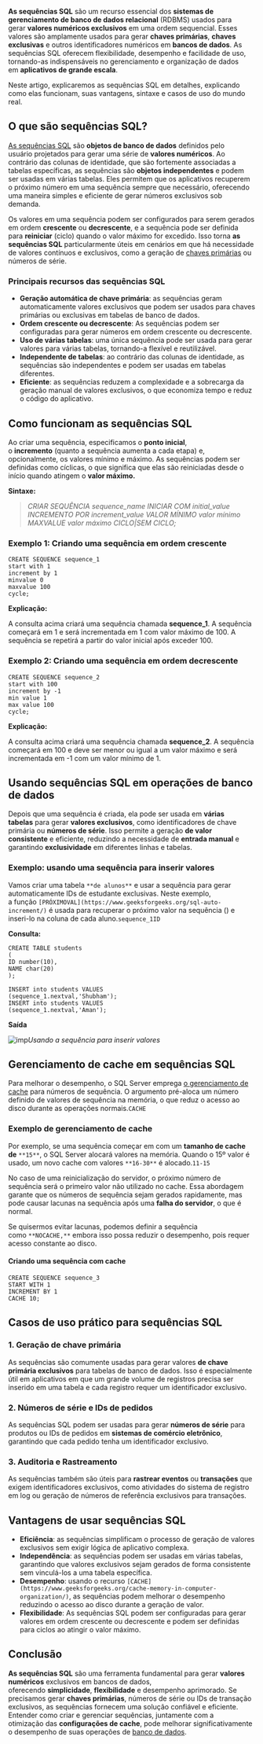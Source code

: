 **As sequências SQL** são um recurso essencial dos **sistemas de gerenciamento de banco de dados relacional** (RDBMS) usados para gerar **valores numéricos exclusivos** em uma ordem sequencial. Esses valores são amplamente usados para gerar **chaves primárias**, **chaves exclusivas** e outros identificadores numéricos em **bancos de dados**. As sequências SQL oferecem flexibilidade, desempenho e facilidade de uso, tornando-as indispensáveis no gerenciamento e organização de dados em **aplicativos de grande escala**.

Neste artigo, explicaremos as sequências SQL em detalhes, explicando como elas funcionam, suas vantagens, sintaxe e casos de uso do mundo real.

## O que são sequências SQL?

[As sequências SQL](https://www.geeksforgeeks.org/sql-sequences/) são **objetos de banco de dados** definidos pelo usuário projetados para gerar uma série de **valores numéricos**. Ao contrário das colunas de identidade, que são fortemente associadas a tabelas específicas, as sequências são **objetos independentes** e podem ser usadas em várias tabelas. Eles permitem que os aplicativos recuperem o próximo número em uma sequência sempre que necessário, oferecendo uma maneira simples e eficiente de gerar números exclusivos sob demanda.

Os valores em uma sequência podem ser configurados para serem gerados em ordem **crescente** ou **decrescente**, e a sequência pode ser definida para **reiniciar** (ciclo) quando o valor máximo for excedido. Isso torna **as sequências SQL** particularmente úteis em cenários em que há necessidade de valores contínuos e exclusivos, como a geração de [chaves primárias](https://www.geeksforgeeks.org/primary-key-in-dbms/) ou números de série.

### Principais recursos das sequências SQL

- **Geração automática de chave primária**: as sequências geram automaticamente valores exclusivos que podem ser usados para chaves primárias ou exclusivas em tabelas de banco de dados.
- **Ordem crescente ou decrescente**: As sequências podem ser configuradas para gerar números em ordem crescente ou decrescente.
- **Uso de várias tabelas**: uma única sequência pode ser usada para gerar valores para várias tabelas, tornando-a flexível e reutilizável.
- **Independente de tabelas**: ao contrário das colunas de identidade, as sequências são independentes e podem ser usadas em tabelas diferentes.
- **Eficiente**: as sequências reduzem a complexidade e a sobrecarga da geração manual de valores exclusivos, o que economiza tempo e reduz o código do aplicativo.

## Como funcionam as sequências SQL

Ao criar uma sequência, especificamos o **ponto inicial**, o **incremento** (quanto a sequência aumenta a cada etapa) e, opcionalmente, os valores mínimo e máximo. As sequências podem ser definidas como cíclicas, o que significa que elas são reiniciadas desde o início quando atingem o **valor máximo.**

**Sintaxe:**

> _CRIAR SEQUÊNCIA sequence_name_
> _INICIAR COM initial_value_
> _INCREMENTO POR increment_value_
> _VALOR MÍNIMO valor mínimo_
> _MAXVALUE valor_
> _máximo CICLO|SEM CICLO;_

### **Exemplo 1:** Criando uma sequência em ordem crescente

```
CREATE SEQUENCE sequence_1
start with 1
increment by 1
minvalue 0
maxvalue 100
cycle;

```
**Explicação:**

A consulta acima criará uma sequência chamada **sequence_1**. A sequência começará em 1 e será incrementada em 1 com valor máximo de 100. A sequência se repetirá a partir do valor inicial após exceder 100.

### **Exemplo 2:** Criando uma sequência em ordem decrescente

```
CREATE SEQUENCE sequence_2
start with 100
increment by -1
min value 1
max value 100
cycle;
```

**Explicação:**

A consulta acima criará uma sequência chamada **sequence_2**. A sequência começará em 100 e deve ser menor ou igual a um valor máximo e será incrementada em -1 com um valor mínimo de 1.

## Usando sequências SQL em operações de banco de dados

Depois que uma sequência é criada, ela pode ser usada em **várias tabelas** para gerar **valores exclusivos**, como identificadores de chave primária ou **números de série**. Isso permite a geração **de valor consistente** e eficiente, reduzindo a necessidade de **entrada manual** e garantindo **exclusividade** em diferentes linhas e tabelas.

### Exemplo: usando uma sequência para inserir valores

Vamos criar uma tabela `**de alunos**` e usar a sequência para gerar automaticamente IDs de estudante exclusivas. Neste exemplo, a função `[PRÓXIMOVAL](https://www.geeksforgeeks.org/sql-auto-increment/)` [](https://www.geeksforgeeks.org/sql-auto-increment/)é usada para recuperar o próximo valor na sequência () e inseri-lo na coluna de cada aluno.`sequence_1ID`

**Consulta:**

```
CREATE TABLE students
( 
ID number(10),
NAME char(20)
);

INSERT into students VALUES
(sequence_1.nextval,'Shubham');
INSERT into students VALUES
(sequence_1.nextval,'Aman');
```

**Saída**

![imp](https://media.geeksforgeeks.org/wp-content/uploads/20230529105237/Screenshot_123.png)_Usando a sequência para inserir valores_

## Gerenciamento de cache em sequências SQL

Para melhorar o desempenho, o SQL Server emprega [o gerenciamento de cache](https://www.geeksforgeeks.org/cache-memory-in-computer-organization/) para números de sequência. O argumento pré-aloca um número definido de valores de sequência na memória, o que reduz o acesso ao disco durante as operações normais.`CACHE`

### Exemplo de gerenciamento de cache

Por exemplo, se uma sequência começar em com um **tamanho de cache de** `**15**`, o SQL Server alocará valores na memória. Quando o 15º valor é usado, um novo cache com valores `**16-30**` é alocado.`11-15`

No caso de uma reinicialização do servidor, o próximo número de sequência será o primeiro valor não utilizado no cache. Essa abordagem garante que os números de sequência sejam gerados rapidamente, mas pode causar lacunas na sequência após uma **falha do servidor**, o que é normal.

Se quisermos evitar lacunas, podemos definir a sequência como `**NOCACHE,**` embora isso possa reduzir o desempenho, pois requer acesso constante ao disco.

#### Criando uma sequência com cache

```
CREATE SEQUENCE sequence_3
START WITH 1
INCREMENT BY 1
CACHE 10;
```

## Casos de uso prático para sequências SQL

### 1. Geração de chave primária

As sequências são comumente usadas para gerar valores **de chave primária exclusivos** para tabelas de banco de dados. Isso é especialmente útil em aplicativos em que um grande volume de registros precisa ser inserido em uma tabela e cada registro requer um identificador exclusivo.

### 2. Números de série e IDs de pedidos

As sequências SQL podem ser usadas para gerar **números de série** para produtos ou IDs de pedidos em **sistemas de comércio eletrônico**, garantindo que cada pedido tenha um identificador exclusivo.

### 3. Auditoria e Rastreamento

As sequências também são úteis para **rastrear eventos** ou **transações** que exigem identificadores exclusivos, como atividades do sistema de registro em log ou geração de números de referência exclusivos para transações.

## Vantagens de usar sequências SQL

- **Eficiência**: as sequências simplificam o processo de geração de valores exclusivos sem exigir lógica de aplicativo complexa.
- **Independência**: as sequências podem ser usadas em várias tabelas, garantindo que valores exclusivos sejam gerados de forma consistente sem vinculá-los a uma tabela específica.
- **Desempenho**: usando o recurso `[CACHE](https://www.geeksforgeeks.org/cache-memory-in-computer-organization/)`, as sequências podem melhorar o desempenho reduzindo o acesso ao disco durante a geração de valor.
- **Flexibilidade**: As sequências SQL podem ser configuradas para gerar valores em ordem crescente ou decrescente e podem ser definidas para ciclos ao atingir o valor máximo.

## Conclusão

**As sequências SQL** são uma ferramenta fundamental para gerar **valores numéricos** exclusivos em bancos de dados, oferecendo **simplicidade**, **flexibilidade** e desempenho aprimorado. Se precisamos gerar **chaves primárias**, números de série ou IDs de transação exclusivos, as sequências fornecem uma solução confiável e eficiente. Entender como criar e gerenciar sequências, juntamente com a otimização das **configurações de cache**, pode melhorar significativamente o desempenho de suas operações de [banco de dados](https://www.geeksforgeeks.org/what-is-database/).


